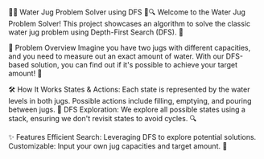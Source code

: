 🚰💧 Water Jug Problem Solver using DFS 🌊🔍
Welcome to the Water Jug Problem Solver! This project showcases an algorithm to solve the classic water jug problem using Depth-First Search (DFS). 🌟

🌟 Problem Overview
Imagine you have two jugs with different capacities, and you need to measure out an exact amount of water. With our DFS-based solution, you can find out if it's possible to achieve your target amount! 🧩

🛠️ How It Works
States & Actions: Each state is represented by the water levels in both jugs. Possible actions include filling, emptying, and pouring between jugs. 🔄
DFS Exploration: We explore all possible states using a stack, ensuring we don't revisit states to avoid cycles. 🔍

✨ Features
Efficient Search: Leveraging DFS to explore potential solutions.
Customizable: Input your own jug capacities and target amount. 📝


